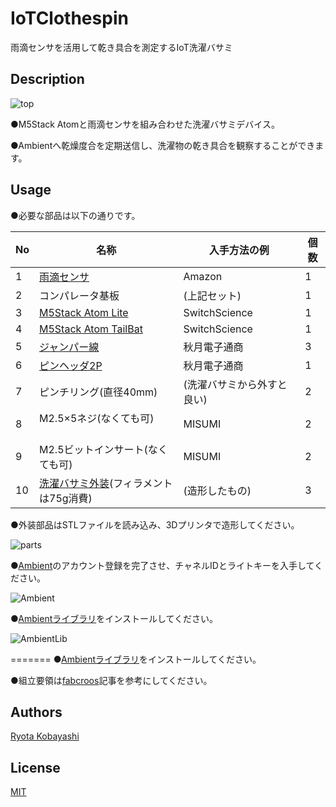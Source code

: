 # IoTClothespin
雨滴センサを活用して乾き具合を測定するIoT洗濯バサミ

## Description
![top](https://user-images.githubusercontent.com/30834673/108352783-b113f480-722a-11eb-8f33-5d41ff6e77c6.jpg)

●M5Stack Atomと雨滴センサを組み合わせた洗濯バサミデバイス。

●Ambientへ乾燥度合を定期送信し、洗濯物の乾き具合を観察することができます。


## Usage
●必要な部品は以下の通りです。

|  No  |      名称              | 入手方法の例　  |  個数  |
| ---- | ---- | ---- | ---- |
|  1   |  [雨滴センサ](www.amazon.co.jp/dp/B01N1GOC7S)            　　　 | Amazon　|  1     |
|  2   |  コンパレータ基板       | (上記セット)　|  1    |
|  3   |  [M5Stack Atom Lite](https://www.switch-science.com/catalog/6262/)     | SwitchScience　|  1  |
|  4   |  [M5Stack Atom TailBat](https://www.switch-science.com/catalog/6348/)  | SwitchScience　|  1  |
|  5   |  [ジャンパー線](https://akizukidenshi.com/catalog/g/gC-05371/)           | 秋月電子通商　|  3  |
|  6   |  [ピンヘッダ2P](https://akizukidenshi.com/catalog/g/gC-08593/)        　　| 秋月電子通商　|  1  |
|  7   |  ピンチリング(直径40mm)　　　       　　　　| (洗濯バサミから外すと良い)　|  2  |
|  8   |  M2.5×5ネジ(なくても可)  　　　　| MISUMI　|  2  |
|  9   |  M2.5ビットインサート(なくても可) | MISUMI　|  2  |
|  10  |  [洗濯バサミ外装](https://github.com/CH1H160/IoTClothespin/tree/main/STL)(フィラメントは75g消費)           | (造形したもの)　|  3  |

●外装部品はSTLファイルを読み込み、3Dプリンタで造形してください。

![parts](https://user-images.githubusercontent.com/30834673/108585584-9194dd00-738c-11eb-9764-bcdf75ab78b8.jpeg)

●[Ambient](https://ambidata.io/)のアカウント登録を完了させ、チャネルIDとライトキーを入手してください。


![Ambient](https://user-images.githubusercontent.com/30834673/108611892-8098aa00-7426-11eb-847f-eb5601916f5b.JPG)

●[Ambientライブラリ](https://ambidata.io/docs/esp8266/)をインストールしてください。

![AmbientLib](https://user-images.githubusercontent.com/30834673/108611917-c5244580-7426-11eb-9bf8-66e4cdbb9003.JPG)

=======
●[Ambientライブラリ](https://ambidata.io/docs/esp8266/)をインストールしてください。


●組立要領は[fabcroos](https://fabcross.jp/category/make/mobility/20210312_iot_device.html)記事を参考にしてください。

## Authors
[Ryota Kobayashi](https://protopedia.net/prototyper/ryotakobayashi)

## License
[MIT](https://github.com/CH1H160/IoTClothespin/blob/main/LICENSE)
